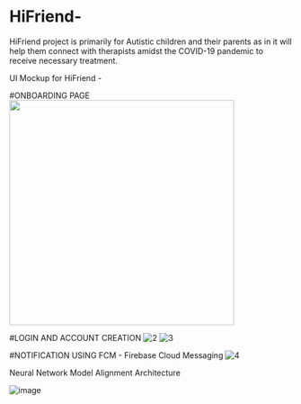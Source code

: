 # HiFriend-

HiFriend project is primarily for Autistic children and their parents as in it will help them connect 
with therapists amidst the COVID-19 pandemic to
receive necessary treatment. 

UI Mockup for HiFriend -

#ONBOARDING PAGE
<img src="https://github.com/user-attachments/assets/7216dd73-90cf-423d-9ca0-b5ba6cdec05d" width=400, height=400>

#LOGIN AND ACCOUNT CREATION 
![2](https://github.com/user-attachments/assets/d05a5215-901d-4b59-b6ae-45ee54ca28ec) ![3](https://github.com/user-attachments/assets/df35f6b8-2036-4f8c-bad1-23947b862866)

#NOTIFICATION USING FCM - Firebase Cloud Messaging
![4](https://github.com/user-attachments/assets/d404007b-6836-47ac-ac01-c760efab9d6d)


Neural Network Model Alignment Architecture 

![image](https://github.com/user-attachments/assets/50444e8e-61fa-4888-b4d7-b9bbfe4064c1)
